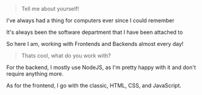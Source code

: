 > Tell me about yourself!

I've always had a thing for computers ever since I could remember

It's always been the software department that I have been attached to

So here I am, working with Frontends and Backends almost every day!

> Thats cool, what do you work with?

For the backend, I mostly use NodeJS, as I'm pretty happy with it and don't require anything more.

As for the frontend, I go with the classic, HTML, CSS, and JavaScript.
